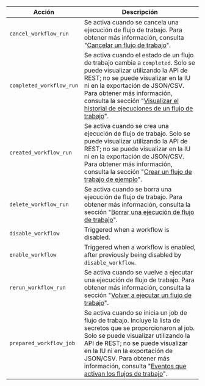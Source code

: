 | Acción                   | Descripción                                                                                                                                                                                                                                                                                                                                                                      |
| ------------------------ | -------------------------------------------------------------------------------------------------------------------------------------------------------------------------------------------------------------------------------------------------------------------------------------------------------------------------------------------------------------------------------- |
| `cancel_workflow_run`    | Se activa cuando se cancela una ejecución de flujo de trabajo. Para obtener más información, consulta "[Cancelar un flujo de trabajo](/actions/managing-workflow-runs/canceling-a-workflow)".                                                                                                                                                                                    |
| `completed_workflow_run` | Se activa cuando el estado de un flujo de trabajo cambia a `completed`. Solo se puede visualizar utilizando la API de REST; no se puede visualizar en la IU ni en la exportación de JSON/CSV. Para obtener más información, consulta la sección "[Visualizar el historial de ejecuciones de un flujo de trabajo](/actions/managing-workflow-runs/viewing-workflow-run-history)". |
| `created_workflow_run`   | Se activa cuando se crea una ejecución de flujo de trabajo. Solo se puede visualizar utilizando la API de REST; no se puede visualizar en la IU ni en la exportación de JSON/CSV. Para obtener más información, consulta la sección "[Crear un flujo de trabajo de ejemplo](/actions/learn-github-actions/introduction-to-github-actions#create-an-example-workflow)".           |
| `delete_workflow_run`    | Se activa cuando se borra una ejecución de flujo de trabajo. Para obtener más información, consulta la sección "[Borrar una ejecución de flujo de trabajo](/actions/managing-workflow-runs/deleting-a-workflow-run)".                                                                                                                                                            |
| `disable_workflow`       | Triggered when a workflow is disabled.                                                                                                                                                                                                                                                                                                                                           |
| `enable_workflow`        | Triggered when a workflow is enabled, after previously being disabled by `disable_workflow`.                                                                                                                                                                                                                                                                                     |
| `rerun_workflow_run`     | Se activa cuando se vuelve a ejecutar una ejecución de flujo de trabajo. Para obtener más información, consulta la sección "[Volver a ejecutar un flujo de trabajo](/actions/managing-workflow-runs/re-running-a-workflow)".                                                                                                                                                     |
| `prepared_workflow_job`  | Se activa cuando se inicia un job de flujo de trabajo. Incluye la lista de secretos que se proporcionaron al job. Solo se puede visualizar utilizando la API de REST; no se puede visualizar en la IU ni en la exportación de JSON/CSV. Para obtener más información, consulta "[Eventos que activan los flujos de trabajo](/actions/reference/events-that-trigger-workflows)".  |
